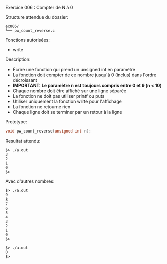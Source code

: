 Exercice 006 : Compter de N à 0

Structure attendue du dossier:

```
ex006/
└── pw_count_reverse.c
```

Fonctions autorisées:

- write

Description:

- Écrire une fonction qui prend un unsigned int en paramètre
- La fonction doit compter de ce nombre jusqu'à 0 (inclus) dans l'ordre décroissant
- **IMPORTANT: Le paramètre n est toujours compris entre 0 et 9 (n < 10)**
- Chaque nombre doit être affiché sur une ligne séparée
- La fonction ne doit pas utiliser printf ou puts
- Utiliser uniquement la fonction write pour l'affichage
- La fonction ne retourne rien
- Chaque ligne doit se terminer par un retour à la ligne

Prototype:

```c
void pw_count_reverse(unsigned int n);
```

Resultat attendu:

```
$> ./a.out
3
2
1
0
$>
```

Avec d'autres nombres:

```
$> ./a.out
9
8
7
6
5
4
3
2
1
0
$>
```

```
$> ./a.out
0
$>
```
